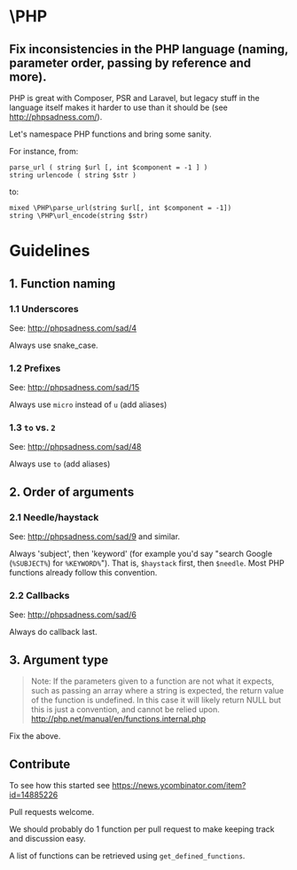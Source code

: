 # \PHP
## Fix inconsistencies in the PHP language (naming, parameter order, passing by reference and more).

PHP is great with Composer, PSR and Laravel, but legacy stuff in the language itself makes it harder to use than it should be (see http://phpsadness.com/).

Let's namespace PHP functions and bring some sanity.

For instance, from:

    parse_url ( string $url [, int $component = -1 ] )
    string urlencode ( string $str )
    
to:


    mixed \PHP\parse_url(string $url[, int $component = -1])
    string \PHP\url_encode(string $str)
    
# Guidelines
    
## 1. Function naming

### 1.1 Underscores

See: http://phpsadness.com/sad/4

Always use snake_case.

### 1.2 Prefixes

See: http://phpsadness.com/sad/15

Always use `micro` instead of `u` (add aliases)

### 1.3 `to` vs. `2`

See: http://phpsadness.com/sad/48

Always use `to` (add aliases)

## 2. Order of arguments

### 2.1 Needle/haystack

See: http://phpsadness.com/sad/9 and similar.

Always 'subject', then 'keyword' (for example you'd say "search Google (`%SUBJECT%`) for `%KEYWORD%`"). That is, `$haystack` first, then `$needle`. Most PHP functions already follow this convention.

### 2.2 Callbacks

See: http://phpsadness.com/sad/6

Always do callback last.

## 3. Argument type

> Note: If the parameters given to a function are not what it expects, such as passing an array where a string is expected, the return value of the function is undefined. In this case it will likely return NULL but this is just a convention, and cannot be relied upon. http://php.net/manual/en/functions.internal.php

Fix the above.

## Contribute

To see how this started see https://news.ycombinator.com/item?id=14885226

Pull requests welcome.

We should probably do 1 function per pull request to make keeping track and discussion easy.

A list of functions can be retrieved using `get_defined_functions`.
